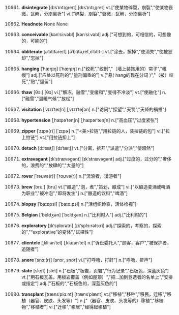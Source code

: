 10661. **disintegrate**
[dɪsˈɪntɪgreɪt]  [dɪsˈɪntɪˌɡret]
vt.["使某物碎裂，崩裂","使某物衰微，瓦解，分崩离析"]  vi.["碎裂，崩裂","衰微，瓦解，分崩离析"]  

10662. **Headnote**
None
None

10663. **conceivable**
[kənˈsi:vəbl]  [kənˈsiːvəbl]
adj.["可想到的，可相信的，可想像的，可能的"]  

10664. **obliterate**
[əˈblɪtəreɪt]  [əˈblɪtəˌret,oˈblɪt-]
vt.["涂去，擦掉","使消失","使被忘却","忘掉"]  

10665. **hanging**
[ˈhæŋɪŋ]  [ˈhæŋɪŋ]
n.["绞死","绞刑","（墙上装饰用的）帘子","帷幔"]  adj.["应处以死刑的","量刑偏重的"]  v.["悬( hang的现在分词 )","（被）绞死","贴","逗留"]  

10666. **thaw**
[θɔ:]  [θɔ]
vi.["解冻，融雪","变缓和","变得不冷淡"]  vt.["使融化"]  n.["融雪","温暖气候","放松"]  

10667. **visitation**
[ˌvɪzɪˈteɪʃn]  [ˌvɪzɪˈteʃən]
n.["访问","探望","天罚","天降的祸福"]  

10668. **hypertension**
[ˌhaɪpəˈtenʃn]  [ˌhaɪpərˈtenʃn]
n.["高血压","过度紧张"]  

10669. **zipper**
[ˈzɪpə(r)]  [ˈzɪpɚ]
n.["<美>拉链","用拉链的人，装拉链的包"]  vi.["拉上拉链"]  vt.["用拉链扣上"]  

10670. **detach**
[dɪˈtætʃ]  [dɪˈtætʃ]
vt.["分离，拆开","派遣","分派","使超然"]  

10671. **extravagant**
[ɪkˈstrævəgənt]  [ɪkˈstrævəɡənt]
adj.["过度的，过分的","奢侈的，浪费的","放肆的","大量的"]  

10672. **rover**
[ˈrəʊvə(r)]  [ˈroʊvə(r)]
n.["流浪者，漫游者"]  

10673. **brew**
[bru:]  [bru]
vt.["酿造","泡，煮","策划，酿成"]  vi.["以酿造麦酒或啤酒为职业","被冲泡","即将发生"]  n.["酿造的饮料","啤酒"]  

10674. **biopsy**
[ˈbaɪɒpsi]  [ˈbaɪɑ:psi]
n.["活组织检查，活体检视"]  

10675. **Belgian**
['beldʒən]  [ˈbɛldʒən]
n.["比利时人"]  adj.["比利时的"]  

10676. **exploratory**
[ɪkˈsplɒrətri]  [ɪkˈsplɔ:rətɔ:ri]
adj.["探索的，考察的，探索的","“explorative”的变体","试探性"]  

10677. **clientele**
[ˌkli:ənˈtel]  [ˌklaɪənˈtel]
n.["诉讼委托人","顾客，客户","被保护者，追随者"]  

10678. **snore**
[snɔ:(r)]  [snɔr, snor]
vi.["打呼噜，打鼾"]  n.["呼噜，鼾声"]  

10679. **slate**
[sleɪt]  [slet]
n.["石板","板岩，页岩","行为记录","石板色，深蓝灰色"]  vt.["用石板瓦盖，用板岩覆盖（例如屋顶）","把…加到竞选者的名单上","安排或指定"]  adj.["石板的","石板色的，深蓝灰色的"]  

10680. **transplant**
[trænsˈplɑ:nt]  [trænsˈplænt]
vt.["移植","移种","移民，迁移","移植（器官、皮肤、头发等）"]  n.["（器官、皮肤、头发等的）移植","移植物","移植者"]  vi.["迁移","移居","经得起移植"]  

